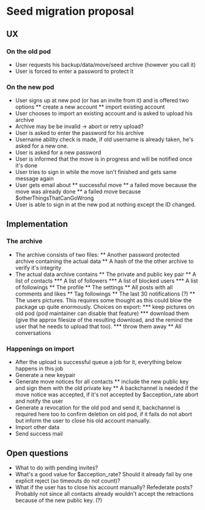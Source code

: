 # Seed migration proposal
## UX
### On the old pod 
* User requests his backup/data/move/seed archive (however you call it)
* User is forced to enter a password to protect it

### On the new pod
* User signs up at new pod (or has an invite from it) and is offered two options
** create a new account
** import existing account
* User chooses to import an existing account and is asked to upload his archive
* Archive may be be invalid -> abort or retry upload?
* User is asked to enter the password for his archive
* Username ability check is made, if old username is already taken, he's asked for a new one.
* User is asked for a new password
* User is informed that the move is in progress and will be notified once it's done
* User tries to sign in while the move isn't finished and gets same message again
* User gets email about
** successful move
** a failed move because the move was already done
** a failed move because $otherThingsThatCanGoWrong
* User is able to sign in at the new pod at nothing except the ID changed.

## Implementation
### The archive
* The archive consists of two files:
** Another password protected archive containing the actual data
** A hash of the the other archive to verify it's integrity
* The actual data archive contains
** The private and public key pair
** A list of contacts
*** A list of followers
*** A list of blocked users
*** A list of followings
** The profile
** The settings
** All posts with all comments and likes
** Tag followings
** The last 30 notifications (?)
** The users pictures. This requires some thought as this could blow the package up quite enormously. Choices on export:
*** keep pictures on old pod (pod maintainer can disable that feature)
*** download them (give the approx filesize of the resulting download, and the remind the user that he needs to upload that too).
*** throw them away
** All conversations

### Happenings on import
* After the upload is successful queue a job for it, everything below happens in this job
* Generate a new keypair
* Generate move notices for all contacts
** include the new public key and sign them with the old private key
** A backchannel is needed if the move notice was accepted, if it's not accepted by $acception_rate abort and notify the user
* Generate a revocation for the old pod and send it, backchannel is required here too to confirm deletion on old pod, if it fails do not abort but inform the user to close his old account manually.
* Import other data
* Send success mail


## Open questions
* What to do with pending invites?
* What's a good value for $acception_rate? Should it already fail by one explicit reject (so timeouts do not count)?
* What if the user has to close his account manually? Refederate posts? Probably not since all contacts already wouldn't accept the retractions because of the new public key. (?)
